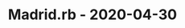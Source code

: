 ---
layout: post
title: Madrid.rb - 2020-04-30
datetime: 2020-04-30 19:30:00.000000000 +02:00
name: Madrid.rb
external_url: https://www.madridrb.com/events/abril-2020-597
---